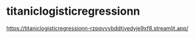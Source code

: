 # titaniclogisticregressionn
https://titaniclogisticregressionn-rzpqvvvbddtjvedyje9xf8.streamlit.app/
